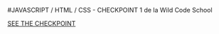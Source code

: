 #JAVASCRIPT / HTML / CSS - CHECKPOINT 1 de la Wild Code School

[SEE THE CHECKPOINT](https://alyson-b69.github.io/checkpoint1/book.html)
